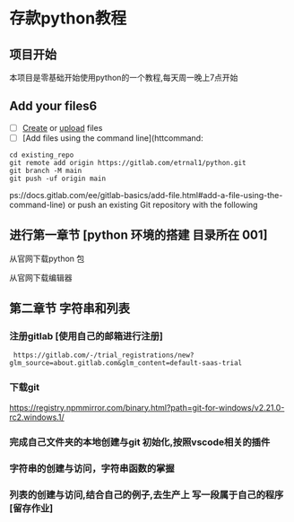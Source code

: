 # 存款python教程



## 项目开始

 本项目是零基础开始使用python的一个教程,每天周一晚上7点开始 
## Add your files6

- [ ] [Create](https://docs.gitlab.com/ee/user/project/repository/web_editor.html#create-a-file) or [upload](https://docs.gitlab.com/ee/user/project/repository/web_editor.html#upload-a-file) files
- [ ] [Add files using the command line](httcommand:

```
cd existing_repo
git remote add origin https://gitlab.com/etrnal1/python.git
git branch -M main
git push -uf origin main
```
ps://docs.gitlab.com/ee/gitlab-basics/add-file.html#add-a-file-using-the-command-line) or push an existing Git repository with the following 

## 进行第一章节  [python 环境的搭建 目录所在 001]
   
   从官网下载python 包

   从官网下载编辑器 


## 第二章节 字符串和列表

### 注册gitlab  [使用自己的邮箱进行注册]
  
     https://gitlab.com/-/trial_registrations/new?glm_source=about.gitlab.com&glm_content=default-saas-trial

### 下载git 
https://registry.npmmirror.com/binary.html?path=git-for-windows/v2.21.0-rc2.windows.1/
### 完成自己文件夹的本地创建与git 初始化,按照vscode相关的插件
### 字符串的创建与访问，字符串函数的掌握
### 列表的创建与访问,结合自己的例子,去生产上 写一段属于自己的程序  [留存作业]




